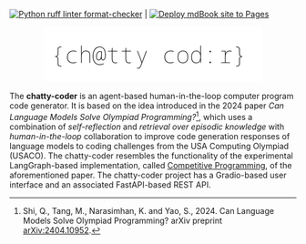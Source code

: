 [![Python ruff linter format-checker](https://github.com/anirbanbasu/chatty-coder/actions/workflows/python-linter-format-checker.yml/badge.svg)](https://github.com/anirbanbasu/chatty-coder/actions/workflows/python-linter-format-checker.yml) | [![Deploy mdBook site to Pages](https://github.com/anirbanbasu/chatty-coder/actions/workflows/mdbook.yml/badge.svg)](https://github.com/anirbanbasu/chatty-coder/actions/workflows/mdbook.yml)

<p align="center">
  <img width="384" height="96" src="https://raw.githubusercontent.com/anirbanbasu/chatty-coder/master/assets/logo-embed.svg">
</p>

The **chatty-coder** is an agent-based human-in-the-loop computer program code generator. It is based on the idea introduced in the 2024 paper _Can Language Models Solve Olympiad Programming?_[^1], which uses a combination of _self-reflection_ and _retrieval over episodic knowledge_ with _human-in-the-loop_ collaboration to improve code generation responses of language models to coding challenges from the USA Computing Olympiad (USACO). The chatty-coder resembles the functionality of the experimental LangGraph-based implementation, called [Competitive Programming](https://langchain-ai.github.io/langgraph/tutorials/usaco/usaco/), of the aforementioned paper. The chatty-coder project has a Gradio-based user interface and an associated FastAPI-based REST API.

[^1]: Shi, Q., Tang, M., Narasimhan, K. and Yao, S., 2024. Can Language Models Solve Olympiad Programming? arXiv preprint [arXiv:2404.10952](https://arxiv.org/abs/2404.10952).
